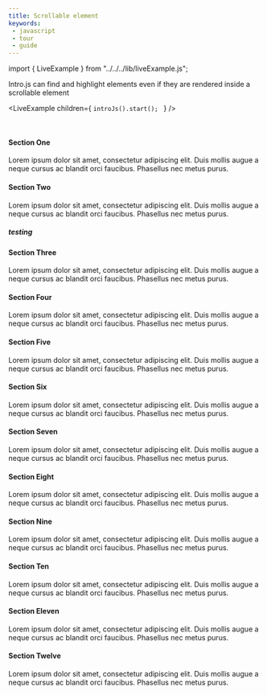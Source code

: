 ```yaml
---
title: Scrollable element
keywords:
 - javascript
 - tour
 - guide
---
```


import { LiveExample } from "../../../lib/liveExample.js";


Intro.js can find and highlight elements even if they are rendered inside a scrollable element

<LiveExample children={
`introJs().start();
`
} />

<br/>

<div className="scrollable-element-demo">
  <h4 data-step="2" data-intro="Another step.">Section One</h4>
  <p>Lorem ipsum dolor sit amet, consectetur adipiscing elit. Duis mollis augue a neque cursus ac blandit orci faucibus. Phasellus nec metus purus.</p>

  <h4>Section Two</h4>
  <div>
  <p>Lorem ipsum dolor sit amet, consectetur adipiscing elit. Duis mollis augue a neque cursus ac blandit orci faucibus. Phasellus nec metus purus.</p>
  <h5>testing</h5>
  </div>

  <h4>Section Three</h4>
  <p>Lorem ipsum dolor sit amet, consectetur adipiscing elit. Duis mollis augue a neque cursus ac blandit orci faucibus. Phasellus nec metus purus.</p>

  <h4>Section Four</h4>
  <p>Lorem ipsum dolor sit amet, consectetur adipiscing elit. Duis mollis augue a neque cursus ac blandit orci faucibus. Phasellus nec metus purus.</p>

  <h4>Section Five</h4>
  <p>Lorem ipsum dolor sit amet, consectetur adipiscing elit. Duis mollis augue a neque cursus ac blandit orci faucibus. Phasellus nec metus purus.</p>

  <h4 data-step="1" data-intro="A scrolling step.">Section Six</h4>
  <p>Lorem ipsum dolor sit amet, consectetur adipiscing elit. Duis mollis augue a neque cursus ac blandit orci faucibus. Phasellus nec metus purus.</p>

  <h4>Section Seven</h4>
  <p>Lorem ipsum dolor sit amet, consectetur adipiscing elit. Duis mollis augue a neque cursus ac blandit orci faucibus. Phasellus nec metus purus.</p>

  <h4>Section Eight</h4>
  <p>Lorem ipsum dolor sit amet, consectetur adipiscing elit. Duis mollis augue a neque cursus ac blandit orci faucibus. Phasellus nec metus purus.</p>

  <h4>Section Nine</h4>
  <p>Lorem ipsum dolor sit amet, consectetur adipiscing elit. Duis mollis augue a neque cursus ac blandit orci
  faucibus. Phasellus nec metus purus.</p>

  <h4>Section Ten</h4>
  <p>Lorem ipsum dolor sit amet, consectetur adipiscing elit. Duis mollis augue a neque cursus ac blandit orci faucibus. Phasellus nec metus purus.</p>

  <h4>Section Eleven</h4>
  <p>Lorem ipsum dolor sit amet, consectetur adipiscing elit. Duis mollis augue a neque cursus ac blandit orci faucibus. Phasellus nec metus purus.</p>

  <h4>Section Twelve</h4>
  <p>Lorem ipsum dolor sit amet, consectetur adipiscing elit. Duis mollis augue a neque cursus ac blandit orci faucibus. Phasellus nec metus purus.</p>
</div>
